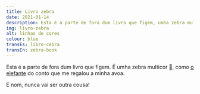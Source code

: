 ```yaml
---
title: Livro zebra
date: 2021-01-14
description: Esta é a parte de fora dum livro que figem, umha zebra multicor.
img: livro-zebra
alt: linhas de cores
colour: blue
transEs: libro-cebra
transEn: zebra-book
---
```


Esta é a parte de fora dum livro que figem. É umha zebra multicor 🦓, como [o elefante](https://contoseuconto.blogspot.com/2012/08/dica-de-livro-elmer-o-elefante-xadrez.html) do conto que me regalou a minha avoa.

E nom, nunca vai ser outra cousa!


